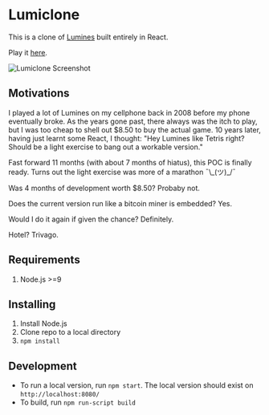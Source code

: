 # Lumiclone

This is a clone of [Lumines](https://store.steampowered.com/app/851670/LUMINES_REMASTERED/) built entirely in React.

Play it [here](http://oswellchan.github.io/lumiclone/).

![Lumiclone Screenshot](http://oswellchan.github.io/lumiclone/assets/imgs/screenshot.png)

## Motivations
I played a lot of Lumines on my cellphone back in 2008 before my phone eventually broke. As the years gone past, there always was the itch to play, but I was too cheap to shell out $8.50 to buy the actual game. 10 years later, having just learnt some React, I thought: "Hey Lumines like Tetris right? Should be a light exercise to bang out a workable version."

Fast forward 11 months (with about 7 months of hiatus), this POC is finally ready. Turns out the light exercise was more of a marathon ¯\\\_(ツ)\_/¯

Was 4 months of development worth $8.50? Probaby not.

Does the current version run like a bitcoin miner is embedded? Yes.

Would I do it again if given the chance? Definitely.

Hotel? Trivago.

## Requirements
1. Node.js >=9

## Installing

1. Install Node.js
2. Clone repo to a local directory
2. `npm install`

## Development

- To run a local version, run `npm start`. The local version should exist on `http://localhost:8080/`
- To build, run `npm run-script build`
